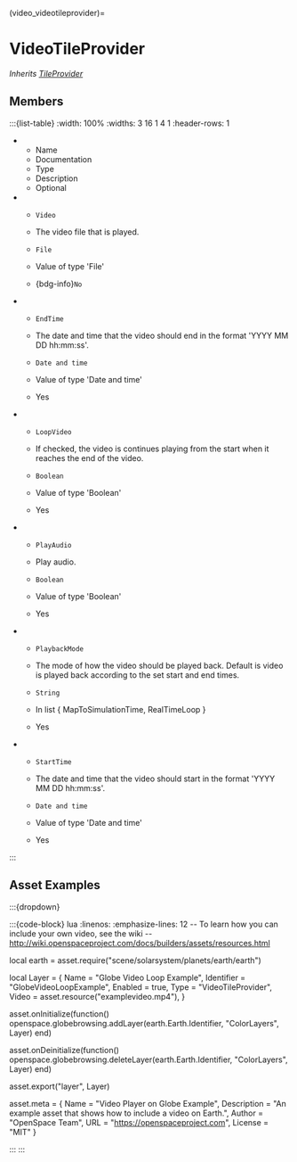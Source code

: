 



(video_videotileprovider)=
# VideoTileProvider

_Inherits [TileProvider](#TileProvider)_




## Members


:::{list-table}
:width: 100%
:widths: 3 16 1 4 1
:header-rows: 1
*   - Name
    - Documentation
    - Type
    - Description
    - Optional

*   - `Video`
    - The video file that is played.
    - `File`
    
    - Value of type 'File' 
    
    - {bdg-info}`No`
    
*   - `EndTime`
    - The date and time that the video should end in the format 'YYYY MM DD hh:mm:ss'.
    - `Date and time`
    
    - Value of type 'Date and time' 
    
    - Yes
    
*   - `LoopVideo`
    - If checked, the video is continues playing from the start when it reaches the end of the video.
    - `Boolean`
    
    - Value of type 'Boolean' 
    
    - Yes
    
*   - `PlayAudio`
    - Play audio.
    - `Boolean`
    
    - Value of type 'Boolean' 
    
    - Yes
    
*   - `PlaybackMode`
    - The mode of how the video should be played back. Default is video is played back according to the set start and end times.
    - `String`
    
    - In list { MapToSimulationTime, RealTimeLoop } 
    
    - Yes
    
*   - `StartTime`
    - The date and time that the video should start in the format 'YYYY MM DD hh:mm:ss'.
    - `Date and time`
    
    - Value of type 'Date and time' 
    
    - Yes
    
:::



















## Asset Examples


:::{dropdown} 

:::{code-block} lua
:linenos:
:emphasize-lines: 12
-- To learn how you can include your own video, see the wiki
-- http://wiki.openspaceproject.com/docs/builders/assets/resources.html

local earth = asset.require("scene/solarsystem/planets/earth/earth")



local Layer = {
  Name = "Globe Video Loop Example",
  Identifier = "GlobeVideoLoopExample",
  Enabled = true,
  Type = "VideoTileProvider",
  Video = asset.resource("examplevideo.mp4"),
}


asset.onInitialize(function()
  openspace.globebrowsing.addLayer(earth.Earth.Identifier, "ColorLayers", Layer)
end)

asset.onDeinitialize(function()
  openspace.globebrowsing.deleteLayer(earth.Earth.Identifier, "ColorLayers", Layer)
end)

asset.export("layer", Layer)



asset.meta = {
  Name = "Video Player on Globe Example",
  Description = "An example asset that shows how to include a video on Earth.",
  Author = "OpenSpace Team",
  URL = "https://openspaceproject.com",
  License = "MIT"
}

:::
:::


